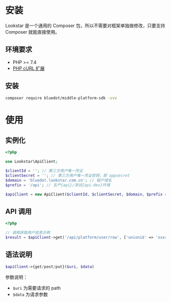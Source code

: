 # 安装

Lookstar 是一个通用的 Composer 包，所以不需要对框架单独做修改，只要支持 Composer 就能直接使用。

## 环境要求

- PHP >= 7.4
- <a href='https://www.php.net/manual/en/book.curl.php'>PHP cURL 扩展</a>

## 安装

```sh
composer require bluedot/middle-platform-sdk -vvv
```

# 使用

## 实例化

```php
<?php

use Lookstar\ApiClient;

$clientId = ''; // 第三方用户唯一凭证
$clientSecret = ''; // 第三方用户唯一凭证密钥，即 appsecret
$domain = 'bluedot.lookstar.com.cn'; // 租户域名
$prefix = '/api'; // 生产{api}/测试{api-dev}环境

$apiClient = new ApiClient($clientId, $clientSecret, $domain, $prefix = '/api');
```

## API 调用

```php
<?php

// 调用获取用户信息示例
$result = $apiClient->get('/api/platform/user/row', ['unionid' => 'xxxxxxxxxxxxx']);

```

## 语法说明

```php
$apiClient->{get/post/put}($uri, $data)
```

参数说明：

- <code>$uri</code> 为需要请求的 path
- <code>$data</code> 为请求参数
